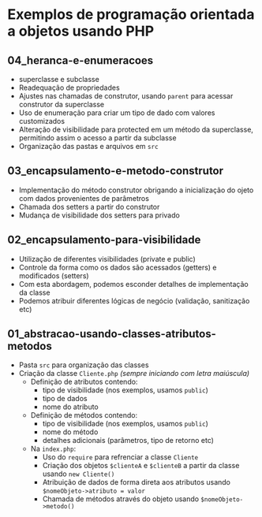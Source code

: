 # Exemplos de programação orientada a objetos usando PHP

## 04_heranca-e-enumeracoes

- superclasse e subclasse
- Readequação de propriedades
- Ajustes nas chamadas de construtor, usando `parent` para acessar construtor da superclasse
- Uso de enumeração para criar um tipo de dado com valores customizados
- Alteração de visibilidade para protected em um método da superclasse, permitindo assim o acesso a partir da subclasse
- Organização das pastas e arquivos em `src`


## 03_encapsulamento-e-metodo-construtor

- Implementação do método construtor obrigando a inicialização do ojeto com dados provenientes de parâmetros
- Chamada dos setters a partir do construtor
- Mudança de visibilidade dos setters para privado


## 02_encapsulamento-para-visibilidade

- Utilização de diferentes visibilidades (private e public)
- Controle da forma como os dados são acessados (getters) e modificados (setters)
- Com esta abordagem, podemos esconder detalhes de implementação da classe
- Podemos atribuir diferentes lógicas de negócio (validação, sanitização etc)

## 01_abstracao-usando-classes-atributos-metodos

- Pasta `src` para organização das classes
- Criação da classe `Cliente.php` *(sempre iniciando com letra maiúscula)*
    - Definição de atributos contendo:
        - tipo de visibilidade (nos exemplos, usamos `public`)
        - tipo de dados
        - nome do atributo
    - Definição de métodos contendo:
        - tipo de visibilidade (nos exemplos, usamos `public`)
        - nome do método
        - detalhes adicionais (parâmetros, tipo de retorno etc)
    - Na `index.php`:
        - Uso do `require` para refrenciar a classe `Cliente`
        - Criação dos objetos `$clienteA` e `$clienteB` a partir da classe usando `new Cliente()`
        - Atribuição de dados de forma direta aos atributos usando `$nomeObjeto->atributo = valor`
        - Chamada de métodos através do objeto usando `$nomeObjeto->metodo()`

